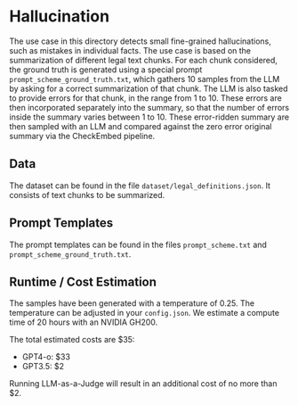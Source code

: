 # Hallucination

The use case in this directory detects small fine-grained hallucinations, such
as mistakes in individual facts. The use case is based on the summarization of different legal text chunks.
For each chunk considered, the ground truth is generated using a
special prompt `prompt_scheme_ground_truth.txt`, which gathers 10 samples from the LLM by asking for a correct summarization of that chunk.
The LLM is also tasked to provide errors for that chunk, in the range from 1 to 10.
These errors are then incorporated separately into the summary, so that the number of errors inside the summary varies between 1 to 10.
These error-ridden summary are then sampled with an LLM and compared against the zero error original summary via the CheckEmbed pipeline.

## Data

The dataset can be found in the file `dataset/legal_definitions.json`. It consists of text chunks to be summarized.

## Prompt Templates

The prompt templates can be found in the files `prompt_scheme.txt` and `prompt_scheme_ground_truth.txt`.

## Runtime / Cost Estimation

The samples have been generated with a temperature of 0.25. The temperature can be adjusted in your `config.json`.
We estimate a compute time of 20 hours with an NVIDIA GH200.

The total estimated costs are $35:

- GPT4-o: $33
- GPT3.5: $2

Running LLM-as-a-Judge will result in an additional cost of no more than $2.
